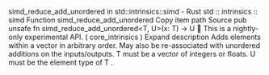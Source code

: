 simd_reduce_add_unordered in std::intrinsics::simd - Rust
std
::
intrinsics
::
simd
Function
simd_reduce_add_unordered
Copy item path
Source
pub unsafe fn simd_reduce_add_unordered<T, U>(x: T) -> U
🔬
This is a nightly-only experimental API. (
core_intrinsics
)
Expand description
Adds elements within a vector in arbitrary order. May also be re-associated with
unordered additions on the inputs/outputs.
T
must be a vector of integers or floats.
U
must be the element type of
T
.